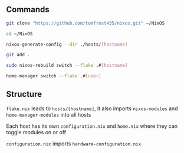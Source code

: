 ## Commands

```bash
git clone "https://github.com/tomfrost435/nixos.git" ~/NixOS
```

```bash
cd ~/NixOS
```

```bash
nixos-generate-config --dir ./hosts/[hostname]
```

```bash
git add .
```

```bash
sudo nixos-rebuild switch --flake .#[hostname]
```

```bash
home-manager switch --flake .#[user]
```

## Structure

`flake.nix` leads to `hosts/[hostname]`, it also imports `nixos-modules` and `home-manager-modules` into all hosts

Each host has its own `configuration.nix` and `home.nix` where they can toggle modules on or off

`configuration.nix` imports `hardware-configuration.nix`
